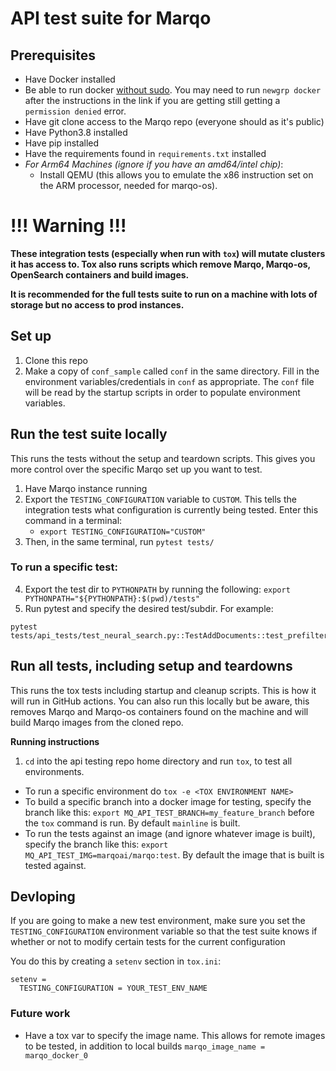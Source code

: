 # API test suite for Marqo

## Prerequisites
- Have Docker installed
- Be able to run docker [without sudo](https://github.com/sindresorhus/guides/blob/main/docker-without-sudo.md). 
You may need to run `newgrp docker` after the instructions in the link
if you are getting still getting a `permission denied` error.
- Have git clone access to the Marqo repo (everyone should as it's public)
- Have Python3.8 installed
- Have pip installed
- Have the requirements found in `requirements.txt` installed
- _For Arm64 Machines (ignore if you have an amd64/intel chip)_:
    - Install QEMU (this allows you to emulate the x86 instruction set on the ARM processor, needed for marqo-os). 

# !!! Warning !!!
__These integration tests (especially when run with `tox`) will mutate clusters it has access to. 
Tox also runs scripts which remove Marqo, Marqo-os, OpenSearch containers and build images.__

__It is recommended for the full tests suite to run on a machine with lots of storage but no access to prod instances.__
## Set up

1. Clone this repo
2. Make a copy of `conf_sample` called `conf` in the same directory. 
Fill in the environment variables/credentials in `conf` as appropriate. 
The `conf` file will be read by the startup scripts in order to populate environment variables.

## Run the test suite locally
This runs the tests without the setup and teardown scripts. This gives you more control over the specific Marqo set up you want to test. 

1. Have Marqo instance running
2. Export the `TESTING_CONFIGURATION` variable to `CUSTOM`. This tells the integration tests what configuration
is currently being tested. Enter this command in a terminal:
   - `export TESTING_CONFIGURATION="CUSTOM"`
3. Then, in the same terminal, run `pytest tests/`

### To run a specific test:
4. Export the test dir to `PYTHONPATH` by running the following: `export PYTHONPATH="${PYTHONPATH}:$(pwd)/tests"`
5. Run pytest and specify the desired test/subdir. For example: 
 
```
pytest tests/api_tests/test_neural_search.py::TestAddDocuments::test_prefiltering
```

## Run all tests, including setup and teardowns
This runs the tox tests including startup and cleanup scripts. This is how it will run in GitHub actions. You can also run this locally but be aware, this removes Marqo and Marqo-os containers found on the machine and will build Marqo images from the cloned repo. 

**Running instructions**
1. `cd` into the api testing repo home directory and run `tox`, to test all environments. 

- To run a specific environment do `tox -e <TOX ENVIRONMENT NAME>`
- To build a specific branch into a docker image for testing, specify the branch like this: `export MQ_API_TEST_BRANCH=my_feature_branch` before the `tox` command is run. By default `mainline` is built.
- To run the tests against an image (and ignore whatever image is built), specify the branch like this: `export MQ_API_TEST_IMG=marqoai/marqo:test`. By default the image that is built is tested against.

## Devloping
If you are going to make a new test environment, make sure you set the `TESTING_CONFIGURATION` environment variable so
that the test suite knows if whether or not to modify certain tests for the current configuration 

You do this by creating a `setenv` section in `tox.ini`:
```tox
setenv =
  TESTING_CONFIGURATION = YOUR_TEST_ENV_NAME
```
### Future work
* Have a tox var to specify the image name. This allows for remote images to be tested, in addition to local builds `marqo_image_name = marqo_docker_0`
